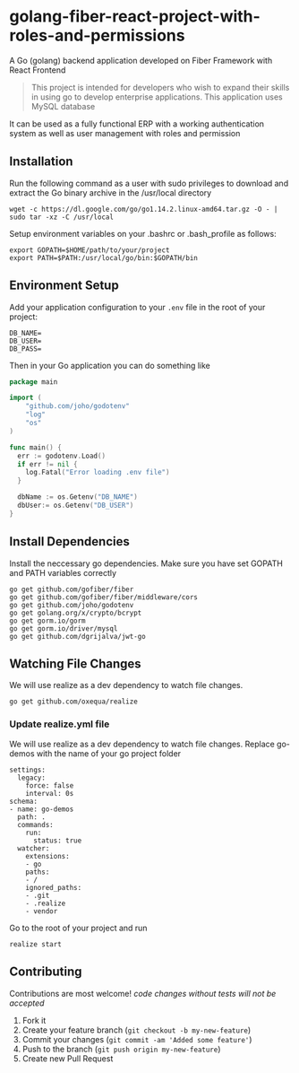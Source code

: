 # golang-fiber-react-project-with-roles-and-permissions

A Go (golang) backend application developed on Fiber Framework with React Frontend

> This project is intended for developers who wish to expand their skills in using go to develop enterprise applications. This application uses MySQL database

It can be used as a fully functional ERP with a working authentication system as well as user management with roles and permission

## Installation

Run the following command as a user with sudo privileges to download and extract the Go binary archive in the /usr/local directory

```shell
wget -c https://dl.google.com/go/go1.14.2.linux-amd64.tar.gz -O - | sudo tar -xz -C /usr/local
```

Setup environment variables on your .bashrc or .bash_profile as follows:

```shell
export GOPATH=$HOME/path/to/your/project
export PATH=$PATH:/usr/local/go/bin:$GOPATH/bin
```
## Environment Setup

Add your application configuration to your `.env` file in the root of your project:

```shell
DB_NAME=
DB_USER=
DB_PASS=
```

Then in your Go application you can do something like

```go
package main

import (
    "github.com/joho/godotenv"
    "log"
    "os"
)

func main() {
  err := godotenv.Load()
  if err != nil {
    log.Fatal("Error loading .env file")
  }

  dbName := os.Getenv("DB_NAME")
  dbUser:= os.Getenv("DB_USER")
}
```

## Install Dependencies

Install the neccessary go dependencies. Make sure you have set GOPATH and PATH variables correctly

```shell
go get github.com/gofiber/fiber
go get github.com/gofiber/fiber/middleware/cors
go get github.com/joho/godotenv
go get golang.org/x/crypto/bcrypt
go get gorm.io/gorm
go get gorm.io/driver/mysql
go get github.com/dgrijalva/jwt-go

```

## Watching File Changes

We will use realize as a dev dependency to watch file changes.

```shell
go get github.com/oxequa/realize

```
### Update realize.yml file

We will use realize as a dev dependency to watch file changes. Replace go-demos with the name of your go project folder

```shell
settings:
  legacy:
    force: false
    interval: 0s
schema:
- name: go-demos
  path: .
  commands:
    run:
      status: true
  watcher:
    extensions:
    - go
    paths:
    - /
    ignored_paths:
    - .git
    - .realize
    - vendor
```

Go to the root of your project and run
```shell
realize start

```

## Contributing

Contributions are most welcome! 
*code changes without tests will not be accepted*

1. Fork it
2. Create your feature branch (`git checkout -b my-new-feature`)
3. Commit your changes (`git commit -am 'Added some feature'`)
4. Push to the branch (`git push origin my-new-feature`)
5. Create new Pull Request


